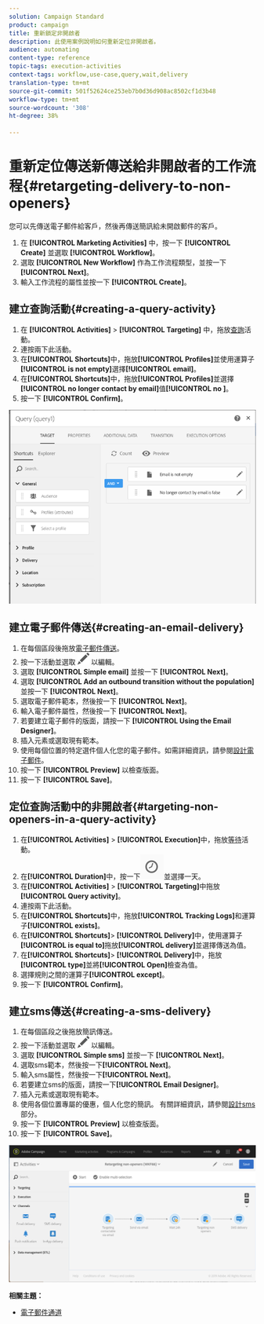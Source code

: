 ```yaml
---
solution: Campaign Standard
product: campaign
title: 重新鎖定非開啟者
description: 此使用案例說明如何重新定位非開啟者。
audience: automating
content-type: reference
topic-tags: execution-activities
context-tags: workflow,use-case,query,wait,delivery
translation-type: tm+mt
source-git-commit: 501f52624ce253eb7b0d36d908ac8502cf1d3b48
workflow-type: tm+mt
source-wordcount: '308'
ht-degree: 38%

---
```



# 重新定位傳送新傳送給非開啟者的工作流程{#retargeting-delivery-to-non-openers}

您可以先傳送電子郵件給客戶，然後再傳送簡訊給未開啟郵件的客戶。

1. 在 **[!UICONTROL Marketing Activities]** 中，按一下 **[!UICONTROL Create]** 並選取 **[!UICONTROL Workflow]**。
1. 選取 **[!UICONTROL New Workflow]** 作為工作流程類型，並按一下 **[!UICONTROL Next]**。
1. 輸入工作流程的屬性並按一下 **[!UICONTROL Create]**。

## 建立查詢活動{#creating-a-query-activity}

1. 在 **[!UICONTROL Activities]** > **[!UICONTROL Targeting]** 中，拖放[查詢](../../automating/using/query.md)活動。
1. 連按兩下此活動。
1. 在&#x200B;**[!UICONTROL Shortcuts]**&#x200B;中，拖放&#x200B;**[!UICONTROL Profiles]**&#x200B;並使用運算子&#x200B;**[!UICONTROL is not empty]**&#x200B;選擇&#x200B;**[!UICONTROL email]**。
1. 在&#x200B;**[!UICONTROL Shortcuts]**&#x200B;中，拖放&#x200B;**[!UICONTROL Profiles]**&#x200B;並選擇&#x200B;**[!UICONTROL no longer contact by email]**&#x200B;值&#x200B;**[!UICONTROL no ]**。
1. 按一下 **[!UICONTROL Confirm]**。

![](assets/wf-complement-query.png)

## 建立電子郵件傳送{#creating-an-email-delivery}

1. 在每個區段後拖放[電子郵件傳送](../../automating/using/email-delivery.md)。
1. 按一下活動並選取 ![](assets/edit_darkgrey-24px.png) 以編輯。
1. 選取 **[!UICONTROL Simple email]** 並按一下 **[!UICONTROL Next]**。
1. 選取 **[!UICONTROL Add an outbound transition without the population]** 並按一下 **[!UICONTROL Next]**。
1. 選取電子郵件範本，然後按一下 **[!UICONTROL Next]**。
1. 輸入電子郵件屬性，然後按一下 **[!UICONTROL Next]**。
1. 若要建立電子郵件的版面，請按一下 **[!UICONTROL Using the Email Designer]**。
1. 插入元素或選取現有範本。
1. 使用每個位置的特定選件個人化您的電子郵件。如需詳細資訊，請參閱[設計電子郵件](../../designing/using/designing-from-scratch.md#designing-an-email-content-from-scratch)。
1. 按一下 **[!UICONTROL Preview]** 以檢查版面。
1. 按一下 **[!UICONTROL Save]**。

## 定位查詢活動中的非開啟者{#targeting-non-openers-in-a-query-activity}

1. 在&#x200B;**[!UICONTROL Activities]** > **[!UICONTROL Execution]**&#x200B;中，拖放[等待](../../automating/using/wait.md)活動。
1. 在&#x200B;**[!UICONTROL Duration]**&#x200B;中，按一下![](assets/duration-icon.png)並選擇一天。
1. 在&#x200B;**[!UICONTROL Activities]** > **[!UICONTROL Targeting]**&#x200B;中拖放 **[!UICONTROL Query activity]**。
1. 連按兩下此活動。
1. 在&#x200B;**[!UICONTROL Shortcuts]**&#x200B;中，拖放&#x200B;**[!UICONTROL Tracking Logs]**&#x200B;和運算子&#x200B;**[!UICONTROL exists]**。
1. 在&#x200B;**[!UICONTROL Shortcuts]**> **[!UICONTROL Delivery]**&#x200B;中，使用運算子&#x200B;**[!UICONTROL is equal to]**&#x200B;拖放&#x200B;**[!UICONTROL delivery]**&#x200B;並選擇傳送為值。
1. 在&#x200B;**[!UICONTROL Shortcuts]**> **[!UICONTROL Delivery]**&#x200B;中，拖放&#x200B;**[!UICONTROL type]**&#x200B;並將&#x200B;**[!UICONTROL Open]**&#x200B;檢查為值。
1. 選擇規則之間的運算子&#x200B;**[!UICONTROL except]**。
1. 按一下 **[!UICONTROL Confirm]**。

## 建立sms傳送{#creating-a-sms-delivery}

1. 在每個區段之後拖放簡訊傳送。
1. 按一下活動並選取 ![](assets/edit_darkgrey-24px.png) 以編輯。
1. 選取 **[!UICONTROL Simple sms]** 並按一下 **[!UICONTROL Next]**。
1. 選取sms範本，然後按一下&#x200B;**[!UICONTROL Next]**。
1. 輸入sms屬性，然後按一下&#x200B;**[!UICONTROL Next]**。
1. 若要建立sms的版面，請按一下&#x200B;**[!UICONTROL Email Designer]**。
1. 插入元素或選取現有範本。
1. 使用各個位置專屬的優惠，個人化您的簡訊。
有關詳細資訊，請參閱[設計sms](../../channels/using/creating-an-sms-message.md)部分。
1. 按一下 **[!UICONTROL Preview]** 以檢查版面。
1. 按一下 **[!UICONTROL Save]**。

![](assets/wf-retargeting-non-openers.png)

**相關主題：**

* [電子郵件通道](../../channels/using/creating-an-email.md)
